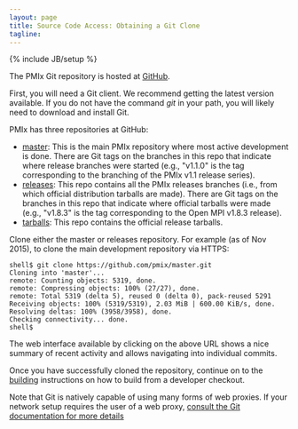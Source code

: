 ```yaml
---
layout: page
title: Source Code Access: Obtaining a Git Clone
tagline: 
---
```

{% include JB/setup %}

The PMIx Git repository is hosted at [GitHub](https://github.com/).

First, you will need a Git client.  We recommend getting the
latest version available.  If you do not have the command
_git_ in your path, you will likely need to download and
install Git.

PMIx has three repositories at GitHub:

* [master](https://github.com/pmix/master): This is the main PMIx repository where most active development is done. There are Git tags on the
branches in this repo that indicate where release branches were started
(e.g., "v1.1.0" is the tag corresponding to the branching of the PMIx v1.1
release series).
* [releases](https://github.com/pmix/releases): This
repo contains all the PMIx releases branches (i.e., from which
official distribution tarballs are made).  There are Git tags on the
branches in this repo that indicate where official tarballs were made
(e.g., "v1.8.3" is the tag corresponding to the Open MPI v1.8.3
release).
* [tarballs](https://github.com/pmix/tarballs): This repo contains the official release tarballs.

Clone either the master or releases repository.  For example (as of Nov 2015), to clone the main development repository via HTTPS:

```
shell$ git clone https://github.com/pmix/master.git
Cloning into 'master'...
remote: Counting objects: 5319, done.
remote: Compressing objects: 100% (27/27), done.
remote: Total 5319 (delta 5), reused 0 (delta 0), pack-reused 5291
Receiving objects: 100% (5319/5319), 2.03 MiB | 600.00 KiB/s, done.
Resolving deltas: 100% (3958/3958), done.
Checking connectivity... done.
shell$
```

The web interface available by clicking on the above URL shows a
nice summary of recent activity and allows navigating into individual
commits.

Once you have successfully cloned the repository,
continue on to the [building](source/building) instructions on how to build
from a developer checkout.

Note that Git is natively capable of using many forms of web
proxies.  If your network setup requires the user of a web proxy,
[consult the Git documentation for more details](http://git-scm.com/)
